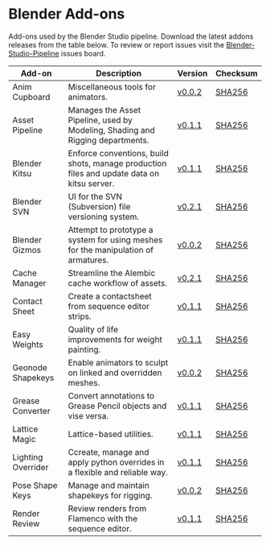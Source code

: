 # Blender Add-ons

Add-ons used by the Blender Studio pipeline. Download the latest addons releases from the table below. To review or report issues visit the [Blender-Studio-Pipeline](https://projects.blender.org/studio/blender-studio-pipeline/issues) issues board.


| Add-on | Description | Version | Checksum |
|---|---|---|---|
|Anim Cupboard |Miscellaneous tools for animators. | [v0.0.2](../download/anim_cupboard/anim_cupboard-0.0.2.zip) |[SHA256](../download/anim_cupboard/anim_cupboard-0.0.2.sha256)|
|Asset Pipeline |Manages the Asset Pipeline, used by Modeling, Shading and Rigging departments. |[v0.1.1](../download/asset_pipeline/asset_pipeline-0.1.1.zip) |[SHA256](../download/asset_pipeline/asset_pipeline-0.1.1.sha256)|
|Blender Kitsu|Enforce conventions, build shots, manage production files and update data on kitsu server. |[v0.1.1](../download/blender_kitsu/blender_kitsu-0.1.1.zip) |[SHA256](../download/blender_kitsu/blender_kitsu-0.1.1.sha256)|
|Blender SVN |UI for the SVN (Subversion) file versioning system.  | [v0.2.1](../download/blender_svn/blender_svn-0.2.1.zip) |[SHA256](../download/blender_svn/blender_svn-0.2.1.sha256)|
|Blender Gizmos|Attempt to prototype a system for using meshes for the manipulation of armatures.  |[v0.0.2](../download/bone_gizmos/bone_gizmos-0.0.2.zip) |[SHA256](../download/bone_gizmos/bone_gizmos-0.0.2.sha256)|
|Cache Manager |Streamline the Alembic cache workflow of assets. |[v0.2.1](../download/cache_manager/cache_manager-0.1.1.zip) |[SHA256](../download/cache_manager/cache_manager-0.1.1.sha256)|
|Contact Sheet |Create a contactsheet from sequence editor strips.  | [v0.1.1](../download/contactsheet/contactsheet-0.1.1.zip) |[SHA256](../download/contactsheet/contactsheet-0.1.1.sha256)|
|Easy Weights |Quality of life improvements for weight painting.  |[v0.1.1](../download/easy_weights/easy_weights-0.1.1.zip) |[SHA256](../download/easy_wights/easy_wights-0.1.1.sha256)|
|Geonode Shapekeys |Enable animators to sculpt on linked and overridden meshes.  | [v0.0.2](../download/geonode_shapekeys/geonode_shapekeys-0.0.2.zip) |[SHA256](../download/geonode_shapekeys/geonode_shapekeys-0.0.2.sha256)|
|Grease Converter |Convert annotations to Grease Pencil objects and vise versa.  |[v0.1.1](../download/grease_converter/grease_converter-0.1.1.zip) |[SHA256](../download/grease_converter/grease_converter-0.1.1.sha256)|
|Lattice Magic |Lattice-based utilities.  |[v0.1.1](../download/lattice_magic/lattice_magic-0.1.1.zip) |[SHA256](../download/lattice_magic/lattice_magic-0.1.1.sha256)|
|Lighting Overrider |Ccreate, manage and apply python overrides in a flexible and reliable way.  | [v0.1.1](../download/lighting_overrider/lighting_overrider-0.1.1.zip) |[SHA256](download/lighting_overrider/lighting_overrider-0.1.1.sha256)|
|Pose Shape Keys|Manage and maintain shapekeys for rigging.  |[v0.0.2](../download/pose_shape_keys/pose_shape_keys-0.0.2.zip) |[SHA256](../download/pose_shape_keys/pose_shape_keys-0.0.2.sha256)|
|Render Review |Review renders from Flamenco with the sequence editor.  |[v0.1.1](../download/render_review/render_review-0.1.1.zip) |[SHA256](../download/render_review/render_review-0.1.1.sha256)|